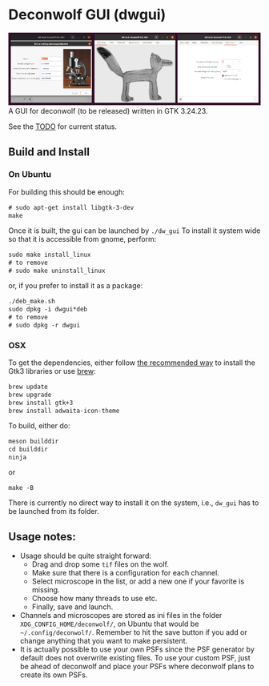 # Deconwolf GUI (dwgui)

<img src="resources/screenshot_20210217.png">
A GUI for deconwolf (to be released) written in GTK 3.24.23.

See the [TODO](TODO.md) for current status.

## Build and Install

### On Ubuntu
For building this should be enough:

``` shell
# sudo apt-get install libgtk-3-dev
make
```
Once it is built, the gui can be launched by `./dw_gui` To install it system wide so that it is accessible from gnome, perform:

``` shell
sudo make install_linux
# to remove
# sudo make uninstall_linux
```

or, if you prefer to install it as a package:

``` shell
./deb_make.sh
sudo dpkg -i dwgui*deb
# to remove
# sudo dpkg -r dwgui
```

### OSX
To get the dependencies, either follow [the recommended way](https://wiki.gnome.org/action/show/Projects/GTK/OSX/Building?action=show&redirect=Projects%2FGTK%2B%2FOSX%2FBuilding) to install the Gtk3 libraries or use [brew](https://brew.sh/):
``` shell
brew update
brew upgrade
brew install gtk+3
brew install adwaita-icon-theme
```
To build, either do:
``` shell
meson builddir
cd builddir
ninja
```
or

``` shell
make -B
```

There is currently no direct way to install it on the system, i.e., `dw_gui` has to be launched from its folder.

## Usage notes:
 - Usage should be quite straight forward:
   - Drag and drop some `tif` files on the wolf.
   - Make sure that there is a configuration for each channel.
   - Select microscope in the list, or add a new one if your favorite is missing.
   - Choose how many threads to use etc.
   - Finally, save and launch.
 - Channels and microscopes are stored as ini files in the folder `XDG_CONFIG_HOME/deconwolf/`, on Ubuntu that would be `~/.config/deconwolf/`. Remember to hit the save button if you add or change anything that you want to make persistent.
 - It is actually possible to use your own PSFs since the PSF generator by default does not overwrite existing files. To use your custom PSF, just be ahead of deconwolf and place your PSFs where deconwolf plans to create its own PSFs.
